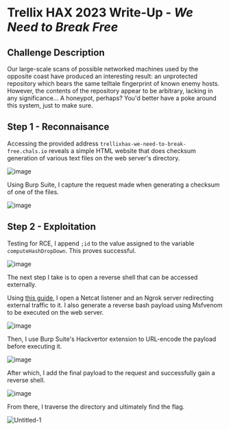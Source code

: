 # Trellix HAX 2023 Write-Up - *We Need to Break Free*

## Challenge Description

Our large-scale scans of possible networked machines used by the opposite coast have produced an interesting result: an unprotected repository which bears the same telltale fingerprint of known enemy hosts. However, the contents of the repository appear to be arbitrary, lacking in any significance... A honeypot, perhaps? You'd better have a poke around this system, just to make sure.

## Step 1 - Reconnaisance

Accessing the provided address ```trellixhax-we-need-to-break-free.chals.io``` reveals a simple HTML website that does checksum generation of various text files on the web server's directory.

![image](https://user-images.githubusercontent.com/45502375/221381875-661721ae-2fed-4620-9a76-d720f3ecc975.png)

Using Burp Suite, I capture the request made when generating a checksum of one of the files.

![image](https://user-images.githubusercontent.com/45502375/221381950-a1ee1073-ab74-4348-b54a-ee4fd3f36894.png)

## Step 2 - Exploitation

Testing for RCE, I append ```;id``` to the value assigned to the variable ```computeHashDropDown```. This proves successful.

![image](https://user-images.githubusercontent.com/45502375/221382062-e2e140cf-e5e5-4667-b4b3-90214821e03e.png)

The next step I take is to open a reverse shell that can be accessed externally.

Using [this guide](https://systemweakness.com/how-to-catch-a-reverse-shell-over-the-internet-66d1be5f7bb9), I open a Netcat listener and an Ngrok server redirecting external traffic to it. I also generate a reverse bash payload using Msfvenom to be executed on the web server.

![image](https://user-images.githubusercontent.com/45502375/221382300-552c6217-bbf5-4abf-b3a6-dc5f84e03737.png)

Then, I use Burp Suite's Hackvertor extension to URL-encode the payload before executing it.

![image](https://user-images.githubusercontent.com/45502375/221382329-fd5ab610-6e43-4182-8719-d6582392c0a5.png)

After which, I add the final payload to the request and successfully gain a reverse shell.

![image](https://user-images.githubusercontent.com/45502375/221382347-3b888ca0-3efc-4531-b754-94ba07c163d6.png)

From there, I traverse the directory and ultimately find the flag.

![Untitled-1](https://user-images.githubusercontent.com/45502375/221382579-d99c735a-3e95-47ec-bb48-697a9cfaaf8b.png)
